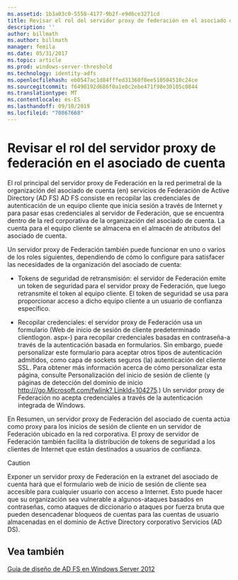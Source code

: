 ```yaml
---
ms.assetid: 1b3a03c0-5558-4177-9b2f-e9d6ce3271cd
title: Revisar el rol del servidor proxy de federación en el asociado de cuenta
description: ''
author: billmath
ms.author: billmath
manager: femila
ms.date: 05/31/2017
ms.topic: article
ms.prod: windows-server-threshold
ms.technology: identity-adfs
ms.openlocfilehash: eb0547ac1d84fffed31360f0ee510504510c24ce
ms.sourcegitcommit: f6490192d686f0a1e0c2ebe471f98e30105c0844
ms.translationtype: MT
ms.contentlocale: es-ES
ms.lasthandoff: 09/10/2019
ms.locfileid: "70867668"
---
```

# <a name="review-the-role-of-the-federation-server-proxy-in-the-account-partner"></a>Revisar el rol del servidor proxy de federación en el asociado de cuenta

El rol principal del servidor proxy de Federación en la red perimetral de la organización del asociado de cuenta \(en\) servicios de Federación de Active Directory (AD FS) AD FS consiste en recopilar las credenciales de autenticación de un equipo cliente que inicia sesión a través de Internet y para pasar esas credenciales al servidor de Federación, que se encuentra dentro de la red corporativa de la organización del asociado de cuenta. La cuenta para el equipo cliente se almacena en el almacén de atributos del asociado de cuenta.  
  
Un servidor proxy de Federación también puede funcionar en uno o varios de los roles siguientes, dependiendo de cómo lo configure para satisfacer las necesidades de la organización del asociado de cuenta:  
  
-   Tokens de seguridad de retransmisión: el servidor de Federación emite un token de seguridad para el servidor proxy de Federación, que luego retransmite el token al equipo cliente. El token de seguridad se usa para proporcionar acceso a dicho equipo cliente a un usuario de confianza específico.  
  
-   Recopilar credenciales: el servidor proxy de Federación usa un formulario \(Web de inicio de sesión de cliente predeterminado clientlogon. aspx\-\) para recopilar credenciales basadas en contraseña\-a través de la autenticación basada en formularios. Sin embargo, puede personalizar este formulario para aceptar otros tipos de autenticación admitidos, como capa de sockets seguros \(la\) autenticación del cliente SSL. Para obtener más información acerca de cómo personalizar esta página, consulte Personalización del inicio de sesión de cliente \(y páginas de detección del dominio de inicio [http:\/\/\/go.Microsoft.com\/fwlink? LinkId\=104275](https://go.microsoft.com/fwlink/?LinkId=104275).\) Un servidor proxy de Federación no acepta credenciales a través de la autenticación integrada de Windows.  
  
En Resumen, un servidor proxy de Federación del asociado de cuenta actúa como proxy para los inicios de sesión de cliente en un servidor de Federación ubicado en la red corporativa. El proxy de servidor de Federación también facilita la distribución de tokens de seguridad a los clientes de Internet que están destinados a usuarios de confianza.  
  
> [!CAUTION]  
> Exponer un servidor proxy de Federación en la extranet del asociado de cuenta hará que el formulario web de inicio de sesión de cliente sea accesible para cualquier usuario con acceso a Internet. Esto puede hacer que su organización sea vulnerable a algunos\-ataques basados en contraseñas, como ataques de diccionario o ataques por fuerza bruta que pueden desencadenar bloqueos de cuentas para las cuentas de usuario almacenadas en el dominio de Active Directory corporativo Servicios \(AD DS\).  
  

## <a name="see-also"></a>Vea también
[Guía de diseño de AD FS en Windows Server 2012](AD-FS-Design-Guide-in-Windows-Server-2012.md)
